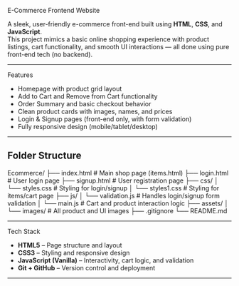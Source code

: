  E-Commerce Frontend Website

A sleek, user-friendly e-commerce front-end built using **HTML**, **CSS**, and **JavaScript**.  
This project mimics a basic online shopping experience with product listings, cart functionality, and smooth UI interactions — all done using pure front-end tech (no backend).

---

 Features

-  Homepage with product grid layout  
-  Add to Cart and Remove from Cart functionality  
-  Order Summary and basic checkout behavior  
-  Clean product cards with images, names, and prices  
-  Login & Signup pages (front-end only, with form validation)  
-  Fully responsive design (mobile/tablet/desktop)

---

##  Folder Structure
Ecommerce/
├── index.html             # Main shop page (items.html)
├── login.html             # User login page
├── signup.html            # User registration page
├── css/
│   └── styles.css         # Styling for login/signup
│   └── styles1.css        # Styling for items/cart page
├── js/
│   └── validation.js      # Handles login/signup form validation
│   └── main.js            # Cart and product interaction logic
├── assets/
│   └── images/            # All product and UI images
├── .gitignore
└── README.md

---

 Tech Stack

- **HTML5** – Page structure and layout  
- **CSS3** – Styling and responsive design  
- **JavaScript (Vanilla)** – Interactivity, cart logic, and validation  
- **Git + GitHub** – Version control and deployment

---

